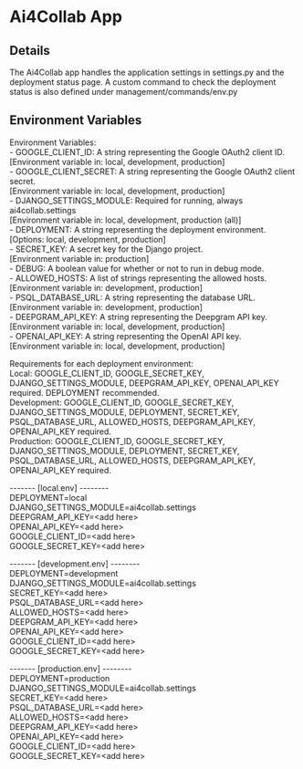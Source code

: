 # Ai4Collab App

## Details
The Ai4Collab app handles the application settings in settings.py and the deployment status page. A custom command to check the deployment status is also defined under management/commands/env.py

## Environment Variables

Environment Variables:  
    - GOOGLE_CLIENT_ID: A string representing the Google OAuth2 client ID.  
        [Environment variable in: local, development, production]  
    - GOOGLE_CLIENT_SECRET: A string representing the Google OAuth2 client secret.  
        [Environment variable in: local, development, production]  
    - DJANGO_SETTINGS_MODULE: Required for running, always ai4collab.settings  
        [Environment variable in: local, development, production (all)]  
    - DEPLOYMENT: A string representing the deployment environment.  
        [Options: local, development, production]  
    - SECRET_KEY: A secret key for the Django project.  
        [Environment variable in: production]  
    - DEBUG: A boolean value for whether or not to run in debug mode.  
    - ALLOWED_HOSTS: A list of strings representing the allowed hosts.  
        [Environment variable in: development, production]  
    - PSQL_DATABASE_URL: A string representing the database URL.  
        [Environment variable in: development, production]  
    - DEEPGRAM_API_KEY: A string representing the Deepgram API key.  
        [Environment variable in: local, development, production]  
    - OPENAI_API_KEY: A string representing the OpenAI API key.  
        [Environment variable in: local, development, production]  


Requirements for each deployment environment:  
    Local: GOOGLE_CLIENT_ID, GOOGLE_SECRET_KEY, DJANGO_SETTINGS_MODULE, DEEPGRAM_API_KEY, OPENAI_API_KEY required. DEPLOYMENT recommended.  
    Development: GOOGLE_CLIENT_ID, GOOGLE_SECRET_KEY, DJANGO_SETTINGS_MODULE, DEPLOYMENT, SECRET_KEY, PSQL_DATABASE_URL, ALLOWED_HOSTS, DEEPGRAM_API_KEY, OPENAI_API_KEY required.  
    Production: GOOGLE_CLIENT_ID, GOOGLE_SECRET_KEY, DJANGO_SETTINGS_MODULE, DEPLOYMENT, SECRET_KEY, PSQL_DATABASE_URL, ALLOWED_HOSTS, DEEPGRAM_API_KEY, OPENAI_API_KEY required.  


------- [local.env] --------  
DEPLOYMENT=local  
DJANGO_SETTINGS_MODULE=ai4collab.settings  
DEEPGRAM_API_KEY=\<add here\>  
OPENAI_API_KEY=\<add here\>  
GOOGLE_CLIENT_ID=\<add here\>  
GOOGLE_SECRET_KEY=\<add here\>  

------- [development.env] --------  
DEPLOYMENT=development  
DJANGO_SETTINGS_MODULE=ai4collab.settings  
SECRET_KEY=\<add here\>  
PSQL_DATABASE_URL=\<add here\>  
ALLOWED_HOSTS=\<add here\>  
DEEPGRAM_API_KEY=\<add here\>  
OPENAI_API_KEY=\<add here\>  
GOOGLE_CLIENT_ID=\<add here\>  
GOOGLE_SECRET_KEY=\<add here\>  

------- [production.env] --------  
DEPLOYMENT=production  
DJANGO_SETTINGS_MODULE=ai4collab.settings  
SECRET_KEY=\<add here\>  
PSQL_DATABASE_URL=\<add here\>  
ALLOWED_HOSTS=\<add here\>  
DEEPGRAM_API_KEY=\<add here\>  
OPENAI_API_KEY=\<add here\>  
GOOGLE_CLIENT_ID=\<add here\>  
GOOGLE_SECRET_KEY=\<add here\>  